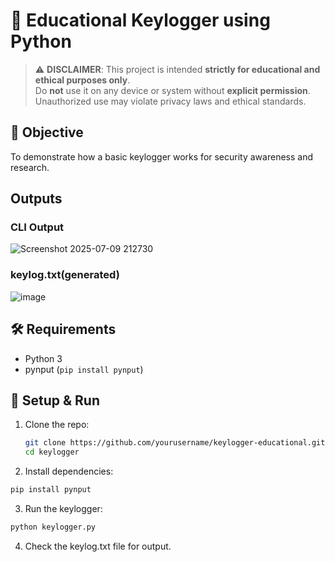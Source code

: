 # 🔐 Educational Keylogger using Python

> ⚠️ **DISCLAIMER**: This project is intended **strictly for educational and ethical purposes only**.  
> Do **not** use it on any device or system without **explicit permission**. Unauthorized use may violate privacy laws and ethical standards.

## 📌 Objective

To demonstrate how a basic keylogger works for security awareness and research.

## Outputs

### CLI Output
![Screenshot 2025-07-09 212730](https://github.com/user-attachments/assets/fb8a0478-cbe3-4133-935c-6681b899ee96)

### keylog.txt(generated)
![image](https://github.com/user-attachments/assets/53d4079c-71c2-4963-ae65-b808c2552ac4)

## 🛠 Requirements

- Python 3
- pynput (`pip install pynput`)

## 🚀 Setup & Run

1. Clone the repo:
   ```bash
   git clone https://github.com/yourusername/keylogger-educational.git
   cd keylogger

2. Install dependencies:

```bash
pip install pynput
```

3. Run the keylogger:
   
```bash
python keylogger.py
```

4. Check the keylog.txt file for output.
